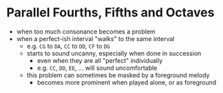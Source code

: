 # Parallel Fourths, Fifths and Octaves

- when too much consonance becomes a problem
- when a perfect-ish interval "walks" to the same interval
  - e.g. `CG` to `DA`, `CC` to `DD`, `CF` to `DG`
  - starts to sound uncanny, especially when done in succession
    - even when they are all "perfect" individually
    - e.g. `CC`, `DD`, `EE`, ... will sound uncomfortable
  - this problem can sometimes be masked by a foreground melody
    - becomes more prominent when played alone, or as foreground
